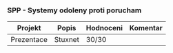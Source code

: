 ### SPP - Systemy odoleny proti porucham
| Projekt | Popis | Hodnoceni | Komentar
| ------ | ------ | ------ | ------
|Prezentace|Stuxnet|30/30|